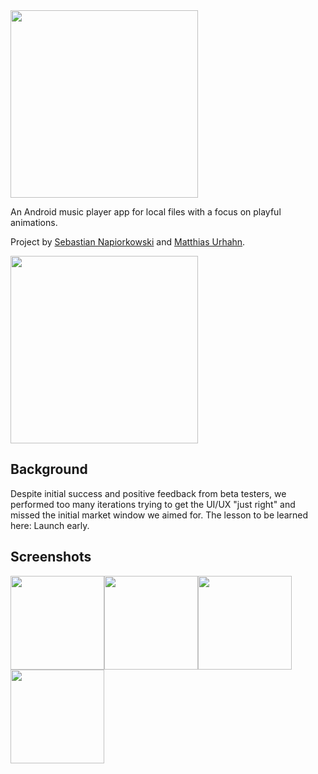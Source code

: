 <img src="https://user-images.githubusercontent.com/1439229/56851736-e1322b00-6912-11e9-8a9b-bdf68f0002c9.png" width="300">

An Android music player app for local files with a focus on playful animations.

Project by [Sebastian Napiorkowski](https://github.com/sebnapi) and [Matthias Urhahn](https://github.com/d4rken).

<img src="https://user-images.githubusercontent.com/1439229/56851956-2e170100-6915-11e9-97bc-a73632ca4683.gif" width="300">

## Background
Despite initial success and positive feedback from beta testers, we performed too many iterations trying to get the UI/UX "just right" and missed the initial market window we aimed for. The lesson to be learned here: Launch early.

## Screenshots
<img src="https://user-images.githubusercontent.com/1439229/56851747-0030bd00-6913-11e9-812f-abe6a68dedb8.png" width="150"><img src="https://user-images.githubusercontent.com/1439229/56851748-045cda80-6913-11e9-86ee-302b30d71389.png" width="150"><img src="https://user-images.githubusercontent.com/1439229/56851754-0fb00600-6913-11e9-98a1-426951a8388d.png" width="150"><img src="https://user-images.githubusercontent.com/1439229/56851755-1179c980-6913-11e9-9078-8861aed1d06e.png" width="150">

